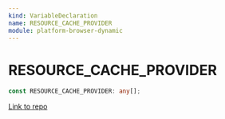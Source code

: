 ```yaml
---
kind: VariableDeclaration
name: RESOURCE_CACHE_PROVIDER
module: platform-browser-dynamic
---
```


# RESOURCE_CACHE_PROVIDER

```ts
const RESOURCE_CACHE_PROVIDER: any[];
```

[Link to repo](https://github.com/timdeschryver/angular/blob/master/packages/platform-browser-dynamic/src/platform-browser-dynamic.ts#L23-L24)
